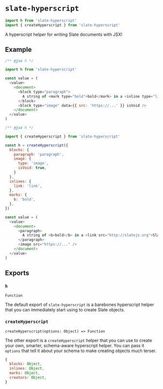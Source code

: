 
# `slate-hyperscript`

```js
import h from 'slate-hyperscript'
import { createHyperscript } from 'slate-hyperscript'
```

A hyperscript helper for writing Slate documents with JSX!


## Example

```js
/** @jsx h */

import h from 'slate-hyperscript'

const value = (
  <value>
    <document>
      <block type="paragraph">
        A string of <mark type="bold">bold</mark> in a <inline type="link" data={{ src: 'http://slatejs.org' }}>Slate</inline> editor!
      </block>
      <block type="image" data={{ src: 'https://...' }} isVoid />
    </document>
  </value>
)
```

```js
/** @jsx h */

import { createHyperscript } from 'slate-hyperscript'

const h = createHyperscript({
  blocks: {
    paragraph: 'paragraph',
    image: {
      type: 'image',
      isVoid: true,
    }
  },
  inlines: {
    link: 'link',
  },
  marks: {
    b: 'bold',
  },
})

const value = (
  <value>
    <document>
      <paragraph>
        A string of <b>bold</b> in a <link src="http://slatejs.org">Slate</link> editor!
      </paragraph>
      <image src="https://..." />
    </document>
  </value>
)
```


## Exports

### `h`
`Function`

The default export of `slate-hyperscript` is a barebones hyperscript helper that you can immediately start using to create Slate objects.

### `createHyperscript`
`createHyperscript(options: Object) => Function`

The other export is a `createHyperscript` helper that you can use to create your own, smarter, schema-aware hyperscript helper. You can pass it `options` that tell it about your schema to make creating objects much terser.

```js
{
  blocks: Object,
  inlines: Object,
  marks: Object,
  creators: Object,
}
```

